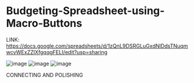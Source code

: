 # Budgeting-Spreadsheet-using-Macro-Buttons
LINK: 
https://docs.google.com/spreadsheets/d/1zQnL9DSRGLuGxdNlDdsTNuqmwcvWExZZlXfgqqgFELI/edit?usp=sharing

![image](https://github.com/user-attachments/assets/6030f286-d3c1-4a2a-a955-9270c520a772)
![image](https://github.com/user-attachments/assets/4dcd1457-4838-4a5e-9657-0c1cc63b0786)
![image](https://github.com/user-attachments/assets/6fcbf9e7-a3d6-418d-99a0-ffc40ca3ae6c)


CONNECTING AND POLISHING
